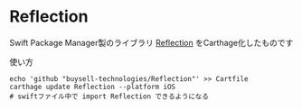# Reflection

Swift Package Manager製のライブラリ [Reflection](https://github.com/Zewo/Reflection) をCarthage化したものです

使い方
```
echo 'github "buysell-technologies/Reflection"' >> Cartfile
carthage update Reflection --platform iOS
# swiftファイル中で import Reflection できるようになる
```
